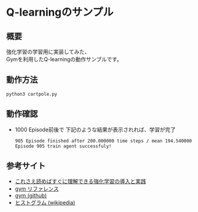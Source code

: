 # Q-learningのサンプル

## 概要

強化学習の学習用に実装してみた、   
Gymを利用したQ-learningの動作サンプルです。

## 動作方法

```
python3 cartpole.py
```

## 動作確認

- 1000 Episode前後で 下記のような結果が表示されれば、学習が完了

    ```
    905 Episode finished after 200.000000 time steps / mean 194.540000
    Episode 905 train agent successfuly!
    ```

## 参考サイト

- [これさえ読めばすぐに理解できる強化学習の導入と実践](https://deepage.net/machine_learning/2017/08/10/reinforcement-learning.html)
- [gym リファレンス](https://gym.openai.com/docs/)
- [gym (github)](https://github.com/openai/gym#installing-everything)
- [ヒストグラム (wikipedia)](https://ja.wikipedia.org/wiki/%E3%83%92%E3%82%B9%E3%83%88%E3%82%B0%E3%83%A9%E3%83%A0#ビンの個数と幅)

